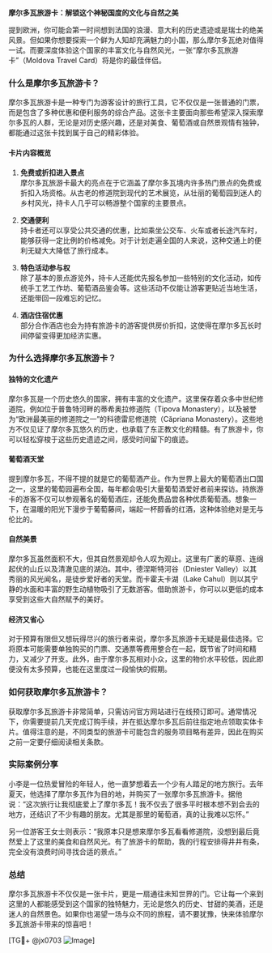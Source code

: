 **摩尔多瓦旅游卡：解锁这个神秘国度的文化与自然之美**

提到欧洲，你可能会第一时间想到法国的浪漫、意大利的历史遗迹或是瑞士的绝美风景。但如果你想要探索一个鲜为人知却充满魅力的小国，那么摩尔多瓦绝对值得一试。而要深度体验这个国家的丰富文化与自然风光，一张“摩尔多瓦旅游卡”（Moldova Travel Card）将是你的最佳伴侣。

### 什么是摩尔多瓦旅游卡？

摩尔多瓦旅游卡是一种专门为游客设计的旅行工具，它不仅仅是一张普通的门票，而是包含了多种优惠和便利服务的综合产品。这张卡主要面向那些希望深入探索摩尔多瓦的人群，无论是对历史感兴趣，还是对美食、葡萄酒或自然景观情有独钟，都能通过这张卡找到属于自己的精彩体验。

#### 卡片内容概览

1. **免费或折扣进入景点**  
   摩尔多瓦旅游卡最大的亮点在于它涵盖了摩尔多瓦境内许多热门景点的免费或折扣入场资格。从古老的修道院到现代的艺术展览，从壮丽的葡萄园到迷人的乡村风光，持卡人几乎可以畅游整个国家的主要景点。

2. **交通便利**  
   持卡者还可以享受公共交通的优惠，比如乘坐公交车、火车或者长途汽车时，能够获得一定比例的价格减免。对于计划走遍全国的人来说，这种交通上的便利无疑大大降低了旅行成本。

3. **特色活动参与权**  
   除了基本的景点游览外，持卡人还能优先报名参加一些特别的文化活动，如传统手工艺工作坊、葡萄酒品鉴会等。这些活动不仅能让游客更贴近当地生活，还能带回一段难忘的记忆。

4. **酒店住宿优惠**  
   部分合作酒店也会为持有旅游卡的游客提供房价折扣，这使得在摩尔多瓦长时间停留变得更加经济实惠。

### 为什么选择摩尔多瓦旅游卡？

#### 独特的文化遗产

摩尔多瓦是一个历史悠久的国家，拥有丰富的文化遗产。这里保存着众多中世纪修道院，例如位于普鲁特河畔的蒂希奥拉修道院（Tipova Monastery），以及被誉为“欧洲最美丽的修道院之一”的科德雷尼修道院（Căpriana Monastery）。这些地方不仅见证了摩尔多瓦悠久的历史，也承载了东正教文化的精髓。有了旅游卡，你可以轻松穿梭于这些历史遗迹之间，感受时间留下的痕迹。

#### 葡萄酒天堂

提到摩尔多瓦，不得不提的就是它的葡萄酒产业。作为世界上最大的葡萄酒出口国之一，这里的葡萄园遍布全国，每年都会吸引大量葡萄酒爱好者前来探访。持旅游卡的游客不仅可以参观著名的葡萄酒庄，还能免费品尝各种优质葡萄酒。想象一下，在温暖的阳光下漫步于葡萄藤间，端起一杯醇香的红酒，这种体验绝对是无与伦比的。

#### 自然美景

摩尔多瓦虽然面积不大，但其自然景观却令人叹为观止。这里有广袤的草原、连绵起伏的山丘以及清澈见底的湖泊。其中，德涅斯特河谷（Dniester Valley）以其秀丽的风光闻名，是徒步爱好者的天堂。而卡霍夫卡湖（Lake Cahul）则以其宁静的水面和丰富的野生动植物吸引了无数游客。借助旅游卡，你可以以更低的成本享受到这些大自然赋予的美好。

#### 经济又省心

对于预算有限但又想玩得尽兴的旅行者来说，摩尔多瓦旅游卡无疑是最佳选择。它将原本可能需要单独购买的门票、交通票等费用整合在一起，既节省了时间和精力，又减少了开支。此外，由于摩尔多瓦相对小众，这里的物价水平较低，因此即便没有太多预算，也能在这里度过一段愉快的假期。

### 如何获取摩尔多瓦旅游卡？

获取摩尔多瓦旅游卡非常简单，只需访问官方网站进行在线预订即可。通常情况下，你需要提前几天完成订购手续，并在抵达摩尔多瓦后前往指定地点领取实体卡片。值得注意的是，不同类型的旅游卡可能包含的服务项目略有差异，因此在购买之前一定要仔细阅读相关条款。

### 实际案例分享

小李是一位热爱冒险的年轻人，他一直梦想着去一个少有人踏足的地方旅行。去年夏天，他选择了摩尔多瓦作为目的地，并购买了一张摩尔多瓦旅游卡。据他说：“这次旅行让我彻底爱上了摩尔多瓦！我不仅去了很多平时根本想不到会去的地方，还结识了不少有趣的朋友。尤其是那里的葡萄酒，真的让我难以忘怀。”

另一位游客王女士则表示：“我原本只是想来摩尔多瓦看看修道院，没想到最后竟然爱上了这里的美食和自然风光。有了旅游卡的帮助，我的行程安排得井井有条，完全没有浪费时间寻找合适的景点。”

### 总结

摩尔多瓦旅游卡不仅仅是一张卡片，更是一扇通往未知世界的门。它让每一个来到这里的人都能感受到这个国家的独特魅力，无论是悠久的历史、甘甜的美酒，还是迷人的自然景色。如果你也渴望一场与众不同的旅程，请不要犹豫，快来体验摩尔多瓦旅游卡带来的惊喜吧！

[TG💪+ @jx0703 ![Image](https://github.com/user-attachments/assets/dbca1d08-cadb-493c-b0ec-ad6f7a83f270)]